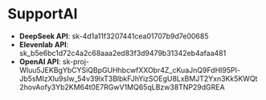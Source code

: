 # SupportAI

- **DeepSeek API**: sk-4d1a11f3207441cea01707b9d7e00685
- **Elevenlab API**: sk_b5e6bc1d72c4a2c68aaa2ed83f3d9479b31342eb4afaa481
- **OpenAI API**: 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
